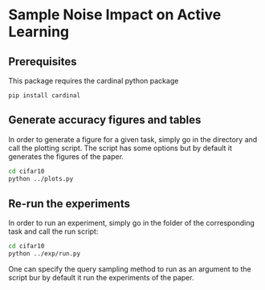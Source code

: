 # Sample Noise Impact on Active Learning

## Prerequisites

This package requires the cardinal python package

`pip install cardinal`

## Generate accuracy figures and tables

In order to generate a figure for a given task, simply go in the directory and call the plotting script.
The script has some options but by default it generates the figures of the paper.

```sh
cd cifar10
python ../plots.py
```

## Re-run the experiments

In order to run an experiment, simply go in the folder of the corresponding task and call the run script:

```sh
cd cifar10
python ../exp/run.py
```

One can specify the query sampling method to run as an argument to the script bur by default it run the experiments of the paper.

